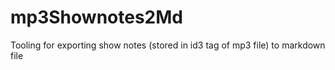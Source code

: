 # mp3Shownotes2Md
Tooling for exporting show notes (stored in id3 tag of mp3 file) to markdown file

